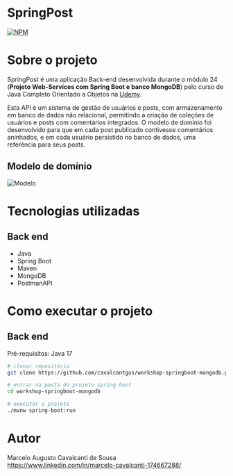 # SpringPost
[![NPM](https://img.shields.io/npm/l/react)](https://github.com/devsuperior/sds1-wmazoni/blob/master/LICENSE) 

# Sobre o projeto

SpringPost é uma aplicação Back-end desenvolvida durante o módulo 24 (**Projeto Web-Services com Spring Boot e banco MongoDB**) pelo curso de Java Completo Orientado a Objetos na [Udemy](https://www.udemy.com/course/java-curso-completo/ "Site do curso").

Esta API é um sistema de gestão de usuários e posts, com armazenamento em banco de dados não relacional, permitindo a criação de coleções de usuários e posts com comentários integrados.
O modelo de domínio foi desenvolvido para que em cada post publicado contivesse comentários aninhados, e em cada usuário persistido no banco de dados, uma referência para seus posts.

## Modelo de domínio
![Modelo](https://github.com/cavalcantgus/workshop-springboot-mongodb/assets/142106838/86c53e2c-b843-4865-8a94-40a1fbb820b2)

# Tecnologias utilizadas
## Back end
- Java
- Spring Boot
- Maven
- MongoDB
- PostmanAPI

# Como executar o projeto

## Back end
Pré-requisitos: Java 17

```bash
# clonar repositório
git clone https://github.com/cavalcantgus/workshop-springboot-mongodb.git

# entrar na pasta do projeto spring boot
cd workshop-springboot-mongodb

# executar o projeto
./mvnw spring-boot:run
```

# Autor

Marcelo Augusto Cavalcanti de Sousa
https://www.linkedin.com/in/marcelo-cavalcanti-174667288/
